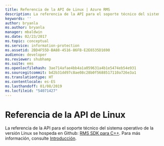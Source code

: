 ```yaml
---
title: Referencia de la API de Linux | Azure RMS
description: La referencia de la API para el soporte técnico del sistema operativo de la versión de Linux se hospeda en Github.
keywords: ''
author: bryanla
ms.author: bryanla
manager: mbaldwin
ms.date: 02/23/2017
ms.topic: conceptual
ms.service: information-protection
ms.assetid: 2BD4F55D-BA88-4516-86FB-E2E6535D1690
audience: developer
ms.reviewer: shubhamp
ms.suite: ems
ms.openlocfilehash: 3ae714afae4bb4a1a059631a4b1e5474eb54e931
ms.sourcegitcommit: bd2b31dd97c8ae08c28b0f5688517110a726e3a1
ms.translationtype: HT
ms.contentlocale: es-ES
ms.lasthandoff: 01/08/2019
ms.locfileid: "54071427"
---
```

# <a name="linux-api-reference"></a>Referencia de la API de Linux

La referencia de la API para el soporte técnico del sistema operativo de la versión Linux se hospeda en Github: [RMS SDK para C++](https://azuread.github.io/rms-sdk-for-cpp/annotated.html). Para más información, consulte [Introducción](get-started.md).

